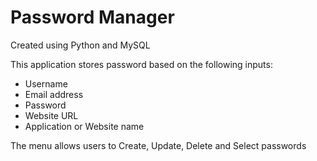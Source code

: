 # Password Manager

Created using Python and MySQL

This application stores password based on the following inputs:
- Username
- Email address
- Password
- Website URL
- Application or Website name

The menu allows users to Create, Update, Delete and Select passwords
